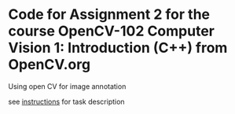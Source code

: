# Code for Assignment 2 for the course OpenCV-102 Computer Vision 1: Introduction (C++) from OpenCV.org

Using open CV for image annotation
 
see [instructions](./instructions) for task description